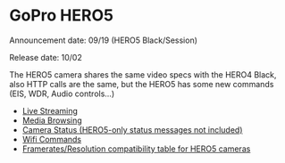 # GoPro HERO5

Announcement date: 09/19 (HERO5 Black/Session)

Release date: 10/02

The HERO5 camera shares the same video specs with the HERO4 Black, also HTTP calls are the same, but the HERO5 has some new commands (EIS, WDR, Audio controls...)

* [Live Streaming](/HERO4/Livestreaming.md)
* [Media Browsing](/HERO5/Mediabrowsing.md)
* [Camera Status (HERO5-only status messages not included)](/HERO4/CameraStatus.md)
* [Wifi Commands](/HERO5/WifiCommands.md)
* [Framerates/Resolution compatibility table for HERO5 cameras](/HERO4/Framerates-Resolutions.md)
